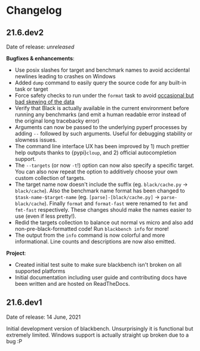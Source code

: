 # Changelog

## 21.6.dev2

Date of release: *unreleased*

**Bugfixes & enhancements**:

- Use posix slashes for target and benchmark names to avoid accidental newlines leading
  to crashes on Windows
- Added `dump` command to easily query the source code for any built-in task or target
- Force safety checks to run under the `format` task to avoid
  [occasional but bad skewing of the data](labels/format-task-danger)
- Verify that Black is actually available in the current environment before running any
  benchmarks (and emit a human readable error instead of the original long tracebacky
  error)
- Arguments can now be passed to the underlying pyperf processes by adding `--` followed
  by such arguments. Useful for debugging stability or slowness issues.
- The command line interface UX has been improved by 1) much prettier help outputs
  thanks to {pypi}`cloup`, and 2) official autocompletion support.
- The `--targets` (or now `-t`!) option can now also specify a specific target. You can
  also now repeat the option to additively choose your own custom collection of targets.
- The target name now doesn't include the suffix (eg. `black/cache.py` ->
  `black/cache`). Also the benchmark name format has been changed to
  `$task-name-$target-name` (eg. `[parse]-[black/cache.py]` -> `parse-black/cache`).
  Finally `format` and `format-fast` were renamed to `fmt` and `fmt-fast` respectively.
  These changes should make the names easier to use (even if less pretty!).
- Redid the targets collection to balance out normal vs micro and also add
  non-pre-black-formatted code! Run `blackbench info` for more!
- The output from the `info` command is now colorful and more informational. Line counts
  and descriptions are now also emitted.

**Project**:

- Created initial test suite to make sure blackbench isn't broken on all supported
  platforms
- Initial documentation including user guide and contributing docs have been written and
  are hosted on ReadTheDocs.

## 21.6.dev1

Date of release: 14 June, 2021

Initial development version of blackbench. Unsurprisingly it is functional but extremely
limited. Windows support is actually straight up broken due to a bug :P
